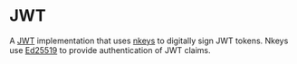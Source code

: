 # JWT
A [JWT](https://jwt.io/) implementation that uses [nkeys](https://github.com/nats-io/nkeys) to digitally sign JWT tokens. 
Nkeys use [Ed25519](https://ed25519.cr.yp.to/) to provide authentication of JWT claims.